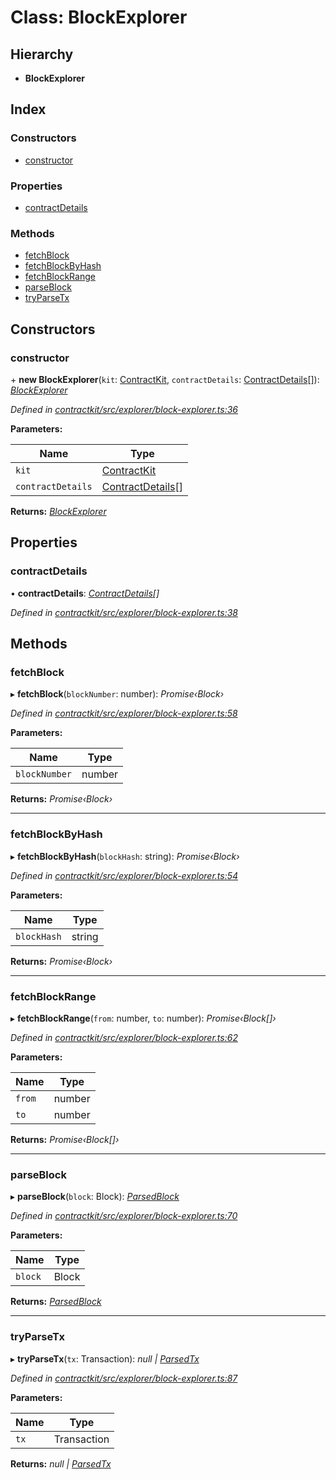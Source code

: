# Class: BlockExplorer

## Hierarchy

* **BlockExplorer**

## Index

### Constructors

* [constructor](_explorer_block_explorer_.blockexplorer.md#constructor)

### Properties

* [contractDetails](_explorer_block_explorer_.blockexplorer.md#contractdetails)

### Methods

* [fetchBlock](_explorer_block_explorer_.blockexplorer.md#fetchblock)
* [fetchBlockByHash](_explorer_block_explorer_.blockexplorer.md#fetchblockbyhash)
* [fetchBlockRange](_explorer_block_explorer_.blockexplorer.md#fetchblockrange)
* [parseBlock](_explorer_block_explorer_.blockexplorer.md#parseblock)
* [tryParseTx](_explorer_block_explorer_.blockexplorer.md#tryparsetx)

## Constructors

###  constructor

\+ **new BlockExplorer**(`kit`: [ContractKit](_kit_.contractkit.md), `contractDetails`: [ContractDetails](../interfaces/_explorer_base_.contractdetails.md)[]): *[BlockExplorer](_explorer_block_explorer_.blockexplorer.md)*

*Defined in [contractkit/src/explorer/block-explorer.ts:36](https://github.com/celo-org/celo-monorepo/blob/master/packages/contractkit/src/explorer/block-explorer.ts#L36)*

**Parameters:**

Name | Type |
------ | ------ |
`kit` | [ContractKit](_kit_.contractkit.md) |
`contractDetails` | [ContractDetails](../interfaces/_explorer_base_.contractdetails.md)[] |

**Returns:** *[BlockExplorer](_explorer_block_explorer_.blockexplorer.md)*

## Properties

###  contractDetails

• **contractDetails**: *[ContractDetails](../interfaces/_explorer_base_.contractdetails.md)[]*

*Defined in [contractkit/src/explorer/block-explorer.ts:38](https://github.com/celo-org/celo-monorepo/blob/master/packages/contractkit/src/explorer/block-explorer.ts#L38)*

## Methods

###  fetchBlock

▸ **fetchBlock**(`blockNumber`: number): *Promise‹Block›*

*Defined in [contractkit/src/explorer/block-explorer.ts:58](https://github.com/celo-org/celo-monorepo/blob/master/packages/contractkit/src/explorer/block-explorer.ts#L58)*

**Parameters:**

Name | Type |
------ | ------ |
`blockNumber` | number |

**Returns:** *Promise‹Block›*

___

###  fetchBlockByHash

▸ **fetchBlockByHash**(`blockHash`: string): *Promise‹Block›*

*Defined in [contractkit/src/explorer/block-explorer.ts:54](https://github.com/celo-org/celo-monorepo/blob/master/packages/contractkit/src/explorer/block-explorer.ts#L54)*

**Parameters:**

Name | Type |
------ | ------ |
`blockHash` | string |

**Returns:** *Promise‹Block›*

___

###  fetchBlockRange

▸ **fetchBlockRange**(`from`: number, `to`: number): *Promise‹Block[]›*

*Defined in [contractkit/src/explorer/block-explorer.ts:62](https://github.com/celo-org/celo-monorepo/blob/master/packages/contractkit/src/explorer/block-explorer.ts#L62)*

**Parameters:**

Name | Type |
------ | ------ |
`from` | number |
`to` | number |

**Returns:** *Promise‹Block[]›*

___

###  parseBlock

▸ **parseBlock**(`block`: Block): *[ParsedBlock](../interfaces/_explorer_block_explorer_.parsedblock.md)*

*Defined in [contractkit/src/explorer/block-explorer.ts:70](https://github.com/celo-org/celo-monorepo/blob/master/packages/contractkit/src/explorer/block-explorer.ts#L70)*

**Parameters:**

Name | Type |
------ | ------ |
`block` | Block |

**Returns:** *[ParsedBlock](../interfaces/_explorer_block_explorer_.parsedblock.md)*

___

###  tryParseTx

▸ **tryParseTx**(`tx`: Transaction): *null | [ParsedTx](../interfaces/_explorer_block_explorer_.parsedtx.md)*

*Defined in [contractkit/src/explorer/block-explorer.ts:87](https://github.com/celo-org/celo-monorepo/blob/master/packages/contractkit/src/explorer/block-explorer.ts#L87)*

**Parameters:**

Name | Type |
------ | ------ |
`tx` | Transaction |

**Returns:** *null | [ParsedTx](../interfaces/_explorer_block_explorer_.parsedtx.md)*
